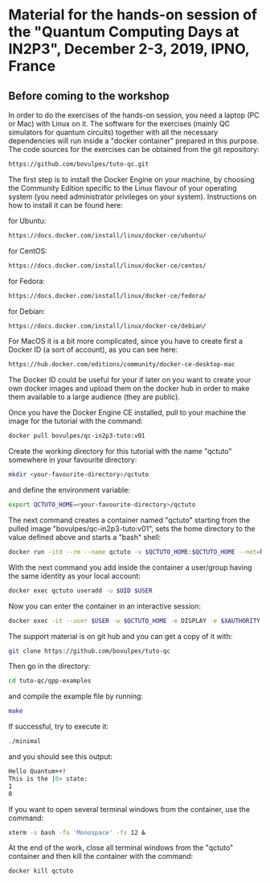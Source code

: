 # Material for the hands-on session of the "Quantum Computing Days at IN2P3", December 2-3, 2019, IPNO, France

## Before coming to the workshop

In order to do the exercises of the hands-on session, you need a laptop
(PC or Mac) with Linux on it. The software for the exercises (mainly QC
simulators for quantum circuits) together with all the necessary dependencies
will run inside a "docker container" prepared in this purpose. The code
sources for the exercises can be obtained from the git repository:

```bash
https://github.com/bovulpes/tuto-qc.git
```

The first step is to install the Docker Engine on your machine, by choosing
the Community Edition specific to the Linux flavour of your operating system
(you need administrator privileges on your system). Instructions on how to
install it can be found here:

for Ubuntu:
```bash
https://docs.docker.com/install/linux/docker-ce/ubuntu/
```

for CentOS:
```bash
https://docs.docker.com/install/linux/docker-ce/centos/
```

for Fedora:
```bash
https://docs.docker.com/install/linux/docker-ce/fedora/
```

for Debian:
```bash
https://docs.docker.com/install/linux/docker-ce/debian/
```

For MacOS it is a bit more complicated, since you have to create first
a Docker ID (a sort of account), as you can see here:

```bash
https://hub.docker.com/editions/community/docker-ce-desktop-mac
```

The Docker ID could be useful for your if later on you want to create
your own docker images and upload them on the docker hub in order to make
them available to a large audience (they are public).

Once you have the Docker Engine CE installed, pull to your machine the
image for the tutorial with the command:

```bash
docker pull bovulpes/qc-in2p3-tuto:v01
```

Create the working directory for this tutorial with the name "qctuto" somewhere in your favourite directory:

```bash
mkdir <your-favourite-directory>/qctuto
```

and define the environment variable:

```bash
export QCTUTO_HOME=<your-favourite-directory>/qctuto
```

The next command creates a container named "qctuto" starting from the pulled
image "bovulpes/qc-in2p3-tuto:v01", sets the home directory to the value 
defined above and starts a "bash" shell:

```bash
docker run -itd --rm --name qctuto -v $QCTUTO_HOME:$QCTUTO_HOME --net=host bovulpes/qc-in2p3-tuto:v01 /bin/bash
```

With the next command you add inside the container a user/group having the same
identity as your local account:

```bash
docker exec qctuto useradd -u $UID $USER
```

Now you can enter the container in an interactive session:

```bash
docker exec -it --user $USER -w $QCTUTO_HOME -e DISPLAY -e $XAUTHORITY qctuto /bin/bash
```

The support material is on git hub and you can get a copy of it with:

```bash
git clone https://github.com/bovulpes/tuto-qc
```

Then go in the directory:

```bash
cd tuto-qc/qpp-examples
```

and compile the example file by running:

```bash
make
```

If successful, try to execute it:

```bash
./minimal
```

and you should see this output:

```bash
Hello Quantum++!
This is the |0> state:
1
0
```

If you want to open several terminal windows from the container, use the
command:

```bash
xterm -s bash -fa 'Monospace' -fs 12 &
```

At the end of the work, close all terminal windows from the "qctuto" container
and then kill the container with the command:

```bash
docker kill qctuto
```

